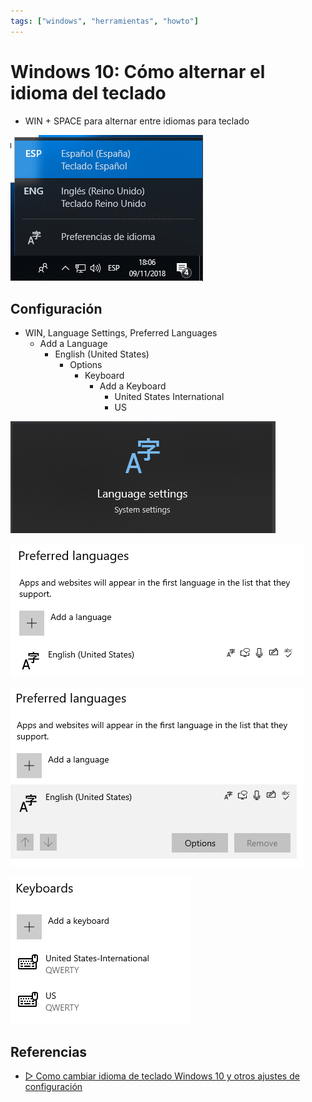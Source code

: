 ```yaml
---
tags: ["windows", "herramientas", "howto"]
---
```


# Windows 10: Cómo alternar el idioma del teclado

<TagLinks />

- WIN + SPACE para alternar entre idiomas para teclado

![](20230430-como-alternar-idioma-del-teclado.png)

## Configuración

- WIN, Language Settings, Preferred Languages
	- Add a Language
		- English (United States)
			- Options
				- Keyboard
					- Add a Keyboard
						- United States International
						- US

![](20230430-language-settings.png)

![](20230430-language-settings-2.png)

![](20230430-language-settings-2-1.png)

![](20230430-language-settings-3.png)

## Referencias

- [▷ Como cambiar idioma de teclado Windows 10 y otros ajustes de configuración](https://www.profesionalreview.com/2018/11/15/cambiar-idioma-teclado-windows-10/)